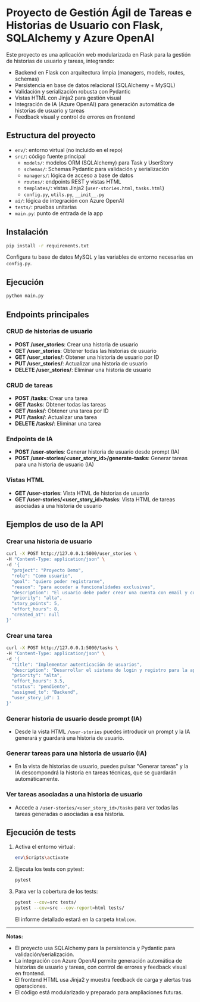 # Proyecto de Gestión Ágil de Tareas e Historias de Usuario con Flask, SQLAlchemy y Azure OpenAI

Este proyecto es una aplicación web modularizada en Flask para la gestión de historias de usuario y tareas, integrando:
- Backend en Flask con arquitectura limpia (managers, models, routes, schemas)
- Persistencia en base de datos relacional (SQLAlchemy + MySQL)
- Validación y serialización robusta con Pydantic
- Vistas HTML con Jinja2 para gestión visual
- Integración de IA (Azure OpenAI) para generación automática de historias de usuario y tareas
- Feedback visual y control de errores en frontend

## Estructura del proyecto
- `env/`: entorno virtual (no incluido en el repo)
- `src/`: código fuente principal
    - `models/`: modelos ORM (SQLAlchemy) para Task y UserStory
    - `schemas/`: Schemas Pydantic para validación y serialización
    - `managers/`: lógica de acceso a base de datos
    - `routes/`: endpoints REST y vistas HTML
    - `templates/`: vistas Jinja2 (`user-stories.html`, `tasks.html`)
    - `config.py`, `utils.py`, `__init__.py`
- `ai/`: lógica de integración con Azure OpenAI
- `tests/`: pruebas unitarias
- `main.py`: punto de entrada de la app

## Instalación

```bash
pip install -r requirements.txt
```

Configura tu base de datos MySQL y las variables de entorno necesarias en `config.py`.

## Ejecución

```bash
python main.py
```

## Endpoints principales

### CRUD de historias de usuario
- **POST /user_stories**: Crear una historia de usuario
- **GET /user_stories**: Obtener todas las historias de usuario
- **GET /user_stories/<id>**: Obtener una historia de usuario por ID
- **PUT /user_stories/<id>**: Actualizar una historia de usuario
- **DELETE /user_stories/<id>**: Eliminar una historia de usuario

### CRUD de tareas
- **POST /tasks**: Crear una tarea
- **GET /tasks**: Obtener todas las tareas
- **GET /tasks/<id>**: Obtener una tarea por ID
- **PUT /tasks/<id>**: Actualizar una tarea
- **DELETE /tasks/<id>**: Eliminar una tarea

### Endpoints de IA
- **POST /user-stories**: Generar historia de usuario desde prompt (IA)
- **POST /user-stories/<user_story_id>/generate-tasks**: Generar tareas para una historia de usuario (IA)

### Vistas HTML
- **GET /user-stories**: Vista HTML de historias de usuario
- **GET /user-stories/<user_story_id>/tasks**: Vista HTML de tareas asociadas a una historia de usuario

## Ejemplos de uso de la API

### Crear una historia de usuario
```bash
curl -X POST http://127.0.0.1:5000/user_stories \
-H "Content-Type: application/json" \
-d '{
  "project": "Proyecto Demo",
  "role": "Como usuario",
  "goal": "quiero poder registrarme",
  "reason": "para acceder a funcionalidades exclusivas",
  "description": "El usuario debe poder crear una cuenta con email y contraseña.",
  "priority": "alta",
  "story_points": 5,
  "effort_hours": 8,
  "created_at": null
}'
```

### Crear una tarea
```bash
curl -X POST http://127.0.0.1:5000/tasks \
-H "Content-Type: application/json" \
-d '{
  "title": "Implementar autenticación de usuarios",
  "description": "Desarrollar el sistema de login y registro para la aplicación.",
  "priority": "alta",
  "effort_hours": 3.5,
  "status": "pendiente",
  "assigned_to": "Backend",
  "user_story_id": 1
}'
```

### Generar historia de usuario desde prompt (IA)
- Desde la vista HTML `/user-stories` puedes introducir un prompt y la IA generará y guardará una historia de usuario.

### Generar tareas para una historia de usuario (IA)
- En la vista de historias de usuario, puedes pulsar "Generar tareas" y la IA descompondrá la historia en tareas técnicas, que se guardarán automáticamente.

### Ver tareas asociadas a una historia de usuario
- Accede a `/user-stories/<user_story_id>/tasks` para ver todas las tareas generadas o asociadas a esa historia.

## Ejecución de tests

1. Activa el entorno virtual:
    ```bash
    env\Scripts\activate
    ```
2. Ejecuta los tests con pytest:
    ```bash
    pytest
    ```
3. Para ver la cobertura de los tests:
    ```bash
    pytest --cov=src tests/
    pytest --cov=src --cov-report=html tests/
    ```
    El informe detallado estará en la carpeta `htmlcov`.

---

**Notas:**
- El proyecto usa SQLAlchemy para la persistencia y Pydantic para validación/serialización.
- La integración con Azure OpenAI permite generación automática de historias de usuario y tareas, con control de errores y feedback visual en frontend.
- El frontend HTML usa Jinja2 y muestra feedback de carga y alertas tras operaciones.
- El código está modularizado y preparado para ampliaciones futuras.

